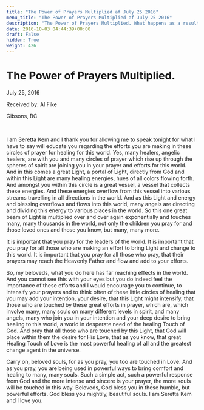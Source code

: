 ```yaml
---
title: "The Power of Prayers Multiplied af July 25 2016"
menu_title: "The Power of Prayers Multiplied af July 25 2016"
description: "The Power of Prayers Multiplied. What happens as a result of the circles of light that are being formed."
date: 2016-10-03 04:44:39+00:00
draft: False
hidden: True
weight: 426
---
```

# The Power of Prayers Multiplied.

July 25, 2016

Received by: Al Fike

Gibsons, BC

 

I am Seretta Kem and I thank you for allowing me to speak tonight for what I have to say will educate you regarding the efforts you are making in these circles of prayer for healing for this world. Yes, many healers, angelic healers, are with you and many circles of prayer which rise up through the spheres of spirit are joining you in your prayer and efforts for this world. And in this comes a great Light, a portal of Light, directly from God and within this Light are many healing energies, hues of all colors flowing forth. And amongst you within this circle is a great vessel, a vessel that collects these energies. And these energies overflow from this vessel into various streams travelling in all directions in the world. And as this Light and energy and blessing overflows and flows into this world, many angels are directing and dividing this energy to various places in the world. So this one great beam of Light is multiplied over and over again exponentially and touches many, many thousands in the world, not only the children you pray for and those loved ones and those you know, but many, many more.

It is important that you pray for the leaders of the world. It is important that you pray for all those who are making an effort to bring Light and change to this world. It is important that you pray for all those who pray, that their prayers may reach the Heavenly Father and flow and add to your efforts.

So, my beloveds, what you do here has far reaching effects in the world. And you cannot see this with your eyes but you do indeed feel the importance of these efforts and I would encourage you to continue, to intensify your prayers and to think often of these little circles of healing that you may add your intention, your desire, that this Light might intensify, that those who are touched by these great efforts in prayer, which are, which involve many, many souls on many different levels in spirit, and many angels, many who join you in your intention and your deep desire to bring healing to this world, a world in desperate need of the healing Touch of God. And pray that all those who are touched by this Light, that God will place within them the desire for His Love, that as you know, that great Healing Touch of Love is the most powerful healing of all and the greatest change agent in the universe.

Carry on, beloved souls, for as you pray, you too are touched in Love. And as you pray, you are being used in powerful ways to bring comfort and healing to many, many souls. Such a simple act, such a powerful response from God and the more intense and sincere is your prayer, the more souls will be touched in this way. Beloveds, God bless you in these humble, but powerful efforts. God bless you mightily, beautiful souls. I am Seretta Kem and I love you.
